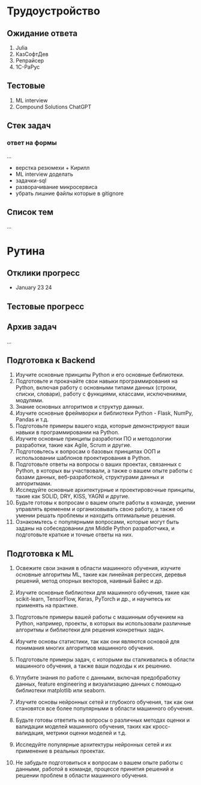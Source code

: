 # Трудоустройство

## Ожидание ответа
1. Julia
2. КазСофтДев
1. Репрайсер
3. 1С-РаРус

## Тестовые
1. ML interview
2. Compound Solutions ChatGPT

## Стек задач
### ответ на формы
...
- верстка резюмехи + Кирилл
- ML interview доделать
- задачки-sql
- разворачивание микросервиса
- убрать лишние файлы которые в gitignore

## Cписок тем
...

# Рутина

## Отклики прогресс
- January 23 24 

## Тестовые прогресс

## Архив задач
...

## Подготовка к Backend

1. Изучите основные принципы Python и его основные библиотеки.
2. Подготовьте и прокачайте свои навыки программирования на Python, включая работу с основными типами данных (строки, списки, словари), работу с функциями, классами, исключениями, модулями.
3. Знание основных алгоритмов и структур данных.
4. Изучите основные фреймворки и библиотеки Python - Flask, NumPy, Pandas и т.д.
5. Подготовьте примеры вашего кода, которые демонстрируют ваши навыки в программировании на Python.
6. Изучите основные принципы разработки ПО и методологии разработки, такие как Agile, Scrum и другие.
7. Подготовьтесь к вопросам о базовых принципах ООП и использовании шаблонов проектирования в Python.
8. Подготовьте ответы на вопросы о ваших проектах, связанных с Python, в которых вы участвовали, а также о вашем опыте работы с базами данных, веб-разработкой, структурами данных и алгоритмами.
9. Исследуйте основные архитектурные и проектировочные принципы, такие как SOLID, DRY, KISS, YAGNI и другие.
10. Будьте готовы к вопросам о вашем опыте работы в команде, умении управлять временем и организовывать свою работу, а также об умении решать проблемы и находить оптимальные решения.
11. Ознакомьтесь с популярными вопросами, которые могут быть заданы на собеседовании для Middle Python разработчика, и подготовьте краткие и точные ответы на них.

## Подготовка к ML
1. Освежите свои знания в области машинного обучения, изучите основные алгоритмы ML, такие как линейная регрессия, деревья решений, метод опорных векторов, наивный Байес и др.

2. Изучите основные библиотеки для машинного обучения, такие как scikit-learn, TensorFlow, Keras, PyTorch и др., и научитесь их применять на практике.

3. Подготовьте примеры вашей работы с машинным обучением на Python, например, проекты, в которых вы использовали различные алгоритмы и библиотеки для решения конкретных задач.

4. Изучите основы статистики, так как они являются основой для понимания многих алгоритмов машинного обучения.

5. Подготовьте примеры задач, с которыми вы сталкивались в области машинного обучения, а также ваши подходы к их решению.

6. Углубите знания по работе с данными, включая предобработку данных, feature engineering и визуализацию данных с помощью библиотеки matplotlib или seaborn.

7. Изучите основы нейронных сетей и глубокого обучения, так как они становятся все более популярными в области машинного обучения.

8. Будьте готовы ответить на вопросы о различных методах оценки и валидации моделей машинного обучения, таких как кросс-валидация, метрики оценки моделей и т.д.

9. Исследуйте популярные архитектуры нейронных сетей и их применение в реальных проектах.

10. Не забудьте подготовиться к вопросам о вашем опыте работы с данными, работой в команде, процессе принятия решений и решении проблем в области машинного обучения.
